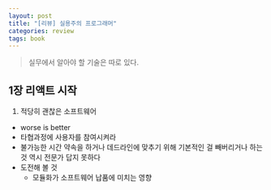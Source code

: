 ```yaml
---
layout: post
title: "[리뷰] 실용주의 프로그래머"
categories: review
tags: book
---
```


> 실무에서 알아야 할 기술은 따로 있다.

## 1장 리액트 시작

1. 적당히 괜찮은 소프트웨어
- worse is better
- 타협과정에 사용자를 참여시켜라
- 불가능한 시간 약속을 하거나 데드라인에 맞추기 위해 기본적인 걸 빼버리거나 하는 것 역시 전문가 답지 못하다
- 도전해 볼 것
  * 모듈화가 소프트웨어 납품에 미치는 영향
